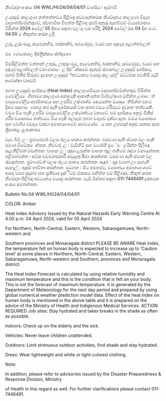 නිවේදන අංකය :04 WWL/HI/24/04/04/01 වර්ණය : ඇම්බර්

උණුසුම් කාලගුණ තත්තත්තවය පිළිබඳ අවවාදාත්තමක නිවේදනය කාලගුණ විදයා වදපාර්තවම්න්තුවේ, ස්වභාවික විපත්ත පිළිබඳ පූර්ව අනුරු ඇඟවීවම් මධ්‍යස්ථානය විසින්ත 2024 අවේල් 05 දිනය සඳහා වලංගු වන පරිදි, 2024 අවේල් මස 04 දින ප.ව. 04.00 ට නිකුත්ත කරන ලදී.

උුරු, උුරු-මැද, නැවෙනහිර, බස්නාහිර, සබරෙමුව, වයඹ සහ දකුණු පළාත්තවලත්

ම ොණරොගල දිස්ත්‍රික්කය ස්ත්‍ඳහො

විමසිලිමත්ත වන්තන! උතුරු, උතුරු-මැද, නැවෙනහිර, බස්නාහිර, සබරෙමුව, වයඹ සහ දකුණු පළාත්වලත් වමාණරාෙල දිස්ික්කවේ ඇතැම් ස්ථානවල උණුසුම් දර්ශකය, එනම් මිනිස් සිරුරට දැවනන උණුසුම “අවධානය වයාමු කල යුතු” මට්ටමක පවතියි යැයි අවේක්ෂා වකවර්.

ඉහත උණුසුම් දර්ශකය (Heat Index) කාලගුණවිදයා වදපාර්තවම්න්තතුව විසින්ත වෙෝලීය ෙණිතමය කාලගුණ අනාවැකි ආකෘති දත්ත විශ්වල්ෂණ මගින්ත ලබාෙත් වායුවෙෝලීය ආර්රතාවය සහ උපරිම උෂ්ණත්ව අෙයයන්ත වයාදා ෙනිමින්ත වහට දිනය සදහා ෙණනය කර ඇති දර්ශකයක් වන අතර වමය ශරීරයට දැවනන තත්වයකි. වමය විය හැකි උපරිම වායුවෙෝලීය උෂ්ණත්වය වනාවේ. එම දර්ශකය අනුව මිනිස් ශරීර වසෞඛය තත්වයට විය හැකි බලපෑම ඉහත වගුවේ දක්වා ඇත. වමය වසෞඛය සහ වේශීය වවදය වස්වා අමාතයාංශවේ සහවයෝෙය සහ උපවදස් අනුව සකසා ඇත. ක්‍රියාකළ යුු ආකාරය

වැඩ බිම් ුල : ප්‍රමාණවත් වලස ජලය පානය කරන්තන. වසවණ ඇති ස්ථාන වල හැකි පමණ විවේක ෙන්තන. නිවවස් ුල : වැඩිහිටි සහ වරෝගී පුේෙලයින්ත පිලිබඳ සැලකිලිමත් වවන්තන. වාහන ුල : කුඩා ළමුන්ත වාහන තුල තනියම රඳවා වනායන්තන. එළිමහවන්ත : අධික වවවහසකාරී කටුයුතු සීමා කරන්තන. වසවණ ඇති ස්ථාන වල රැවඳන්තන. ප්‍රමාණවත් වලස ජලය පානය කරන්තන. ඇඳුම් : සුදු වහෝ ලා පැහැති සැහැල්ු ඇඳුම් භාවිතා කරන්තන. සටහන : මීට අමතරව, වසෞඛය අමාතයාංශවේ ආපදා වපර සුදානම් සහ ප්‍රතිචාර දැක්ීවම් ඒකකය මඟින්ත වම් පිළිබඳව නිකුත් කරන නිවේදන පිලිබඳ අවධානය වයාමු කරන්තන. වැඩි විස්තර සඳහා 011-7446491 දුරකථන අංකය අමතන්තන.

Bulletin No:04 WWL/HI/24/04/04/01

COLOR: Amber

Heat index Advisory Issued by the Natural Hazards Early Warning Centre At 4.00 p.m. 04 April 2024, valid for 05 April 2024

For Northern, North-Central, Eastern, Western, Sabaragamuwa, North-western and

Southern provinces and Monaragala district PLEASE BE AWARE Heat index, the temperature felt on human body is expected to increase up to ‘Caution level’ at some places in Northern, North-Central, Eastern, Western, Sabaragamuwa, North-western and Southern, provinces and Monaragala district.

The Heat Index Forecast is calculated by using relative humidity and maximum temperature and this is the condition that is felt on your body. This is not the forecast of maximum temperature. It is generated by the Department of Meteorology for the next day period and prepared by using global numerical weather prediction model data. Effect of the heat index on human body is mentioned in the above table and it is prepared on the advice of the Ministry of Health and Indigenous Medical Services. ACTION REQUIRED Job sites: Stay hydrated and takes breaks in the shade as often as possible.

Indoors: Check up on the elderly and the sick.

Vehicles: Never leave children unattended.

Outdoors: Limit strenuous outdoor activities, find shade and stay hydrated.

Dress: Wear lightweight and white or light-colored clothing.

Note:

In addition, please refer to advisories issued by the Disaster Preparedness & Response Division, Ministry

of Health in this regard as well. For further clarifications please contact 011-7446491.